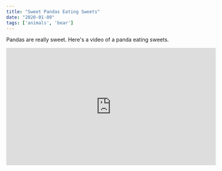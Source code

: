 ```yaml
---
title: "Sweet Pandas Eating Sweets"
date: "2020-01-09"
tags: ['animals', 'bear']
---
```


Pandas are really sweet.
Here's a video of a panda eating sweets.

<iframe width="560" height="315" src="https://www.youtube.com/embed/4n0xNbfJLR8" frameborder="0" allowfullscreen></iframe>